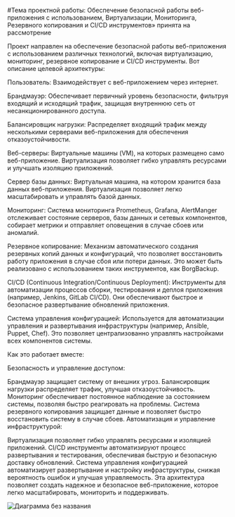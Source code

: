 #Тема проектной работы: Обеспечение безопасной работы веб-приложения с использованием, Виртуализации, Мониторинга, Резервного копирования и CI/CD инструментов» принята на рассмотрение 

Проект направлен на обеспечение безопасной работы веб-приложения с использованием различных технологий, включая виртуализацию, мониторинг, резервное копирование и CI/CD инструменты. Вот описание целевой архитектуры:

Пользователь:
Взаимодействует с веб-приложением через интернет.

Брандмауэр:
Обеспечивает первичный уровень безопасности, фильтруя входящий и исходящий трафик, защищая внутреннюю сеть от несанкционированного доступа.

Балансировщик нагрузки:
Распределяет входящий трафик между несколькими серверами веб-приложения для обеспечения отказоустойчивости.

Веб-серверы:
Виртуальные машины (VM), на которых размещено само веб-приложение. Виртуализация позволяет гибко управлять ресурсами и улучшать изоляцию приложений.

Сервер базы данных:
Виртуальная машина, на котором хранится база данных веб-приложения. Виртуализация позволяет легко масштабировать и управлять базой данных.

Мониторинг:
Система мониторинга  Prometheus, Grafana, AlertManger отслеживает состояние серверов, базы данных и сетевых компонентов, собирает метрики и отправляет оповещения в случае сбоев или аномалий.

Резервное копирование:
Механизм автоматического создания резервных копий данных и конфигураций, что позволяет восстановить работу приложения в случае сбоя или потери данных. Это может быть реализовано с использованием таких инструментов, как BorgBackup.

CI/CD (Continuous Integration/Continuous Deployment):
Инструменты для автоматизации процессов сборки, тестирования и деплоя приложения (например, Jenkins, GitLab CI/CD). Они обеспечивают быстрое и безопасное развертывание обновлений приложения.

Система управления конфигурацией:
Используется для автоматизации управления и развертывания инфраструктуры (например, Ansible, Puppet, Chef). Это позволяет централизованно управлять настройками всех компонентов системы.

Как это работает вместе:

Безопасность и управление доступом:

Брандмауэр защищает систему от внешних угроз.
Балансировщик нагрузки распределяет трафик, улучшая отказоустойчивость.
Мониторинг обеспечивает постоянное наблюдение за состоянием системы, позволяя быстро реагировать на проблемы.
Система резервного копирования защищает данные и позволяет быстро восстановить систему в случае сбоев.
Автоматизация и управление инфраструктурой:

Виртуализация позволяет гибко управлять ресурсами и изоляцией приложений.
CI/CD инструменты автоматизируют процесс развертывания и тестирования, обеспечивая быструю и безопасную доставку обновлений.
Система управления конфигурацией автоматизирует развертывание и настройку инфраструктуры, снижая вероятность ошибок и улучшая управляемость.
Эта архитектура позволяет создать надежное и безопасное веб-приложение, которое легко масштабировать, мониторить и поддерживать.
 
![Диаграмма без названия](https://github.com/user-attachments/assets/4d358b5a-44c9-4cfe-add1-ca308293f776)

  </diagram>
</mxfile>



